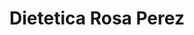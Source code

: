 ---
title: "Dietetica Rosa Perez"
url: /santa-coloma-de-gramenet/dietetica-rosa-perez/
shop: herbolario
---